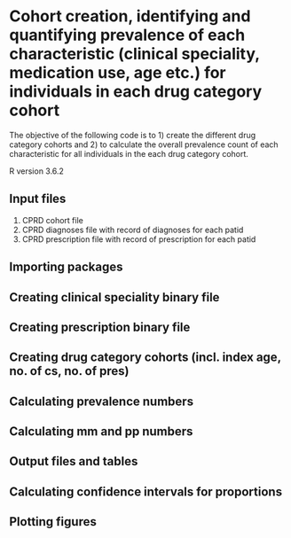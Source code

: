 # Cohort creation, identifying and quantifying prevalence of each characteristic (clinical speciality, medication use, age etc.) for individuals in each drug category cohort

The objective of the following code is to 1) create the different drug category cohorts and 2) to calculate the overall prevalence count of each characteristic for all individuals in the each drug category cohort.

R version 3.6.2

## Input files
 1) CPRD cohort file
 2) CPRD diagnoses file with record of diagnoses for each patid
 3) CPRD prescription file with record of prescription for each patid 

 ## Importing packages 

 ## Creating clinical speciality binary file 

 ## Creating prescription binary file 

 ## Creating drug category cohorts (incl. index age, no. of cs, no. of pres)

 ## Calculating prevalence numbers 

 ## Calculating mm and pp numbers 

 ## Output files and tables 

 ## Calculating confidence intervals for proportions 

 ## Plotting figures 


